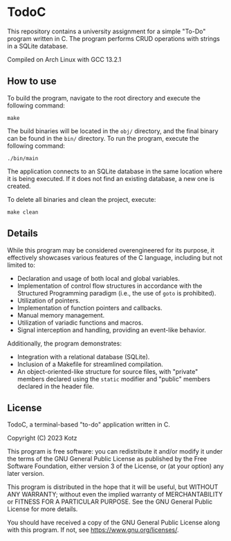 # TodoC

This repository contains a university assignment for a simple "To-Do" program written in C. The program performs CRUD operations with strings in a SQLite database.

Compiled on Arch Linux with GCC 13.2.1

## How to use

To build the program, navigate to the root directory and execute the following command:

```
make
```

The build binaries will be located in the `obj/` directory, and the final binary can be found in the `bin/` directory. To run the program, execute the following command:

```
./bin/main
```

The application connects to an SQLite database in the same location where it is being executed. If it does not find an existing database, a new one is created.

To delete all binaries and clean the project, execute:

```
make clean
```

## Details

While this program may be considered overengineered for its purpose, it effectively showcases various features of the C language, including but not limited to:

- Declaration and usage of both local and global variables.
- Implementation of control flow structures in accordance with the Structured Programming paradigm (i.e., the use of `goto` is prohibited).
- Utilization of pointers.
- Implementation of function pointers and callbacks.
- Manual memory management.
- Utilization of variadic functions and macros.
- Signal interception and handling, providing an event-like behavior.

Additionally, the program demonstrates:

- Integration with a relational database (SQLite).
- Inclusion of a Makefile for streamlined compilation.
- An object-oriented-like structure for source files, with "private" members declared using the `static` modifier and "public" members declared in the header file.

## License

TodoC, a terminal-based "to-do" application written in C.

Copyright (C) 2023 Kotz

This program is free software: you can redistribute it and/or modify it under the terms of the GNU General Public License as published by the Free Software Foundation, either version 3 of the License, or (at your option) any later version.

This program is distributed in the hope that it will be useful, but WITHOUT ANY WARRANTY; without even the implied warranty of MERCHANTABILITY or FITNESS FOR A PARTICULAR PURPOSE. See the GNU General Public License for more details.

You should have received a copy of the GNU General Public License along with this program. If not, see https://www.gnu.org/licenses/.